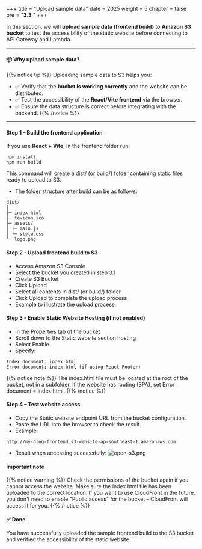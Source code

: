 +++
title = "Upload sample data"
date = 2025
weight = 5
chapter = false
pre = "<b>3.3 </b>"
+++

In this section, we will **upload sample data (frontend build)** to **Amazon S3 bucket** to test the accessibility of the static website before connecting to API Gateway and Lambda.

---

#### 📦 Why upload sample data?
{{% notice tip %}}
Uploading sample data to S3 helps you:
- ✅ Verify that the **bucket is working correctly** and the website can be distributed.
- ✅ Test the accessibility of the **React/Vite frontend** via the browser.
- ✅ Ensure the data structure is correct before integrating with the backend.
{{% /notice %}}

---

#### Step 1 – Build the frontend application

If you use **React + Vite**, in the frontend folder run:

~~~
npm install
npm run build
~~~

This command will create a dist/ (or build/) folder containing static files ready to upload to S3.

- The folder structure after build can be as follows:
~~~~
dist/
│
├─ index.html
├─ favicon.ico
├─ assets/
│ ├─ main.js
│ └─ style.css
└─ logo.png
~~~~

#### Step 2 - Upload frontend build to S3
- Access Amazon S3 Console
- Select the bucket you created in step 3.1
- Create S3 Bucket
- ​​Click Upload
- Select all contents in dist/ (or build/) folder
- Click Upload to complete the upload process
- Example to illustrate the upload process:

#### Step 3 - Enable Static Website Hosting (if not enabled)
- In the Properties tab of the bucket
- ​​Scroll down to the Static website section hosting
- Select Enable
- Specify:
~~~
Index document: index.html
Error document: index.html (if using React Router)
~~~

{{% notice note %}}
The index.html file must be located at the root of the bucket, not in a subfolder. If the website has routing (SPA), set Error document = index.html.
{{% /notice %}}

#### Step 4 – Test website access
- Copy the Static website endpoint URL from the bucket configuration.
- Paste the URL into the browser to check the result.
- Example:
~~~
http://my-blog-frontend.s3-website-ap-southeast-1.amazonaws.com
~~~
- Result when accessing successfully:
![open-s3.png](/images/3-Create-DynamoDB-Table/3.3-Upload-Sample-Data/3.3.1.png)

#### Important note
{{% notice warning %}}
Check the permissions of the bucket again if you cannot access the website. Make sure the index.html file has been uploaded to the correct location. If you want to use CloudFront in the future, you don't need to enable "Public access" for the bucket – CloudFront will access it for you.
{{% /notice %}}

#### ✅ Done
You have successfully uploaded the sample frontend build to the S3 bucket and verified the accessibility of the static website.